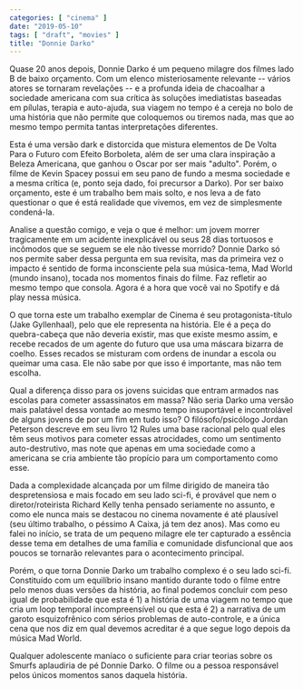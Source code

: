 ```yaml
---
categories: [ "cinema" ]
date: "2019-05-10"
tags: [ "draft", "movies" ]
title: "Donnie Darko"
---
```

Quase 20 anos depois, Donnie Darko é um pequeno milagre dos filmes lado B de baixo orçamento. Com um elenco misteriosamente relevante -- vários atores se tornaram revelações -- e a profunda ideia de chacoalhar a sociedade americana com sua crítica às soluções imediatistas baseadas em pílulas, terapia e auto-ajuda, sua viagem no tempo é a cereja no bolo de uma história que não permite que coloquemos ou tiremos nada, mas que ao mesmo tempo permita tantas interpretações diferentes.

Esta é uma versão dark e distorcida que mistura elementos de De Volta Para o Futuro com Efeito Borboleta, além de ser uma clara inspiração a Beleza Americana, que ganhou o Oscar por ser mais "adulto". Porém, o filme de Kevin Spacey possui em seu pano de fundo a mesma sociedade e a mesma crítica (e, ponto seja dado, foi precursor a Darko). Por ser baixo orçamento, este é um trabalho bem mais solto, e nos leva a de fato questionar o que é está realidade que vivemos, em vez de simplesmente condená-la.

Analise a questão comigo, e veja o que é melhor: um jovem morrer tragicamente em um acidente inexplicável ou seus 28 dias tortuosos e incômodos que se seguem se ele não tivesse morrido? Donnie Darko só nos permite saber dessa pergunta em sua revisita, mas da primeira vez o impacto é sentido de forma inconsciente pela sua música-tema, Mad World (mundo insano), tocada nos momentos finais do filme. Faz refletir ao mesmo tempo que consola. Agora é a hora que você vai no Spotify e dá play nessa música.

O que torna este um trabalho exemplar de Cinema é seu protagonista-título (Jake Gyllenhaal), pelo que ele representa na história. Ele é a peça do quebra-cabeça que não deveria existir, mas que existe mesmo assim, e recebe recados de um agente do futuro que usa uma máscara bizarra de coelho. Esses recados se misturam com ordens de inundar a escola ou queimar uma casa. Ele não sabe por que isso é importante, mas não tem escolha.

Qual a diferença disso para os jovens suicidas que entram armados nas escolas para cometer assassinatos em massa? Não seria Darko uma versão mais palatável dessa vontade ao mesmo tempo insuportável e incontrolável de alguns jovens de por um fim em tudo isso? O filósofo/psicólogo Jordan Peterson descreve em seu livro 12 Rules uma base racional pelo qual eles têm seus motivos para cometer essas atrocidades, como um sentimento auto-destrutivo, mas note que apenas em uma sociedade como a americana se cria ambiente tão propício para um comportamento como esse.

Dada a complexidade alcançada por um filme dirigido de maneira tão despretensiosa e mais focado em seu lado sci-fi, é provável que nem o diretor/roteirista Richard Kelly tenha pensado seriamente no assunto, e como ele nunca mais se destacou no cinema novamente é até plausível (seu último trabalho, o péssimo A Caixa, já tem dez anos). Mas como eu falei no início, se trata de um pequeno milagre ele ter capturado a essência desse tema em detalhes de uma família e comunidade disfuncional que aos poucos se tornarão relevantes para o acontecimento principal.

Porém, o que torna Donnie Darko um trabalho complexo é o seu lado sci-fi. Constituído com um equilíbrio insano mantido durante todo o filme entre pelo menos duas versões da história, ao final podemos concluir com peso igual de probabilidade que esta é 1) a história de uma viagem no tempo que cria um loop temporal incompreensível ou que esta é 2) a narrativa de um garoto esquizofrênico com sérios problemas de auto-controle, e a única cena que nos diz em qual devemos acreditar é a que segue logo depois da música Mad World.

Qualquer adolescente maníaco o suficiente para criar teorias sobre os Smurfs aplaudiria de pé Donnie Darko. O filme ou a pessoa responsável pelos únicos momentos sanos daquela história.
